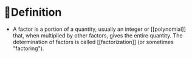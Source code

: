 # 📝Definition
- A factor is a portion of a quantity, usually an integer or [[polynomial]] that, when multiplied by other factors, gives the entire quantity. The determination of factors is called [[factorization]] (or sometimes "factoring").

